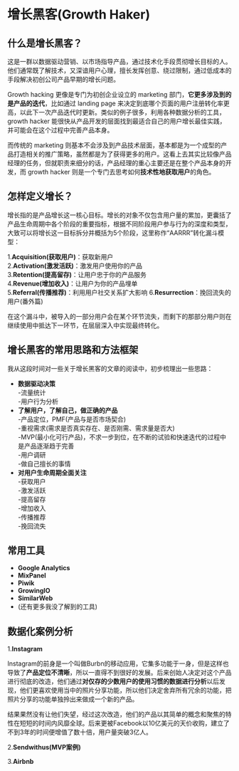 # 增长黑客(Growth Haker)
## 什么是增长黑客？
这是一群以数据驱动营销、以市场指导产品，通过技术化手段贯彻增长目标的人。他们通常既了解技术，又深谙用户心理，擅长发挥创意、绕过限制，通过低成本的手段解决初创公司产品早期的增长问题。

Growth hacking 更像是专门为初创企业设立的 marketing 部门，**它更多涉及到的是产品的迭代**，比如通过 landing page 来决定到底哪个页面的用户注册转化率更高，以此下一次产品迭代时更新。类似的例子很多，利用各种数据分析的工具，growth hacker 能很快从产品开发的层面找到最适合自己的用户增长最佳实践，并可能会在这个过程中完善产品本身。

而传统的 marketing 则基本不会涉及到产品技术层面，基本都是为一个成型的产品打造相关的推广策略，虽然都是为了获得更多的用户。这看上去其实比较像产品经理的任务，但就职责来细分的话，产品经理的重心主要还是在整个产品本身的开发，而 growth hacker 则是一个专门去思考如何**技术性地获取用户**的角色。

## 怎样定义增长？
增长指的是产品增长这一核心目标。增长的对象不仅包含用户量的累加，更囊括了产品生命周期中各个阶段的重要指标，根据不同阶段用户参与行为的深度和类型，大致可以将增长这一目标拆分并概括为5个阶段，这里称作“AARRR”转化漏斗模型：

1.**Acquisition(获取用户)**：获取新用户    
2.**Activation(激发活跃)**：激发用户使用你的产品    
3.**Retention(提高留存)**：让用户忠于你的产品服务    
4.**Revenue(增加收入)**：让用户为你的产品埋单    
5.**Referral(传播推荐)**：利用用户社交关系扩大影响
6.**Resurrection**：挽回流失的用户(番外篇)    

在这个漏斗中，被导入的一部分用户会在某个环节流失，而剩下的那部分用户则在继续使用中抵达下一环节，在层层深入中实现最终转化。

## 增长黑客的常用思路和方法框架
我从这段时间对一些关于增长黑客的文章的阅读中，初步梳理出一些思路：

* **数据驱动决策**   
 -流量统计     
 -用户行为分析  
* **了解用户，了解自己，做正确的产品**    
 -产品定位，PMF(产品与是否市场契合)    
 -重视需求(需求是否真实存在、是否刚需、需求量是否大)    
 -MVP(最小化可行产品)，不求一步到位，在不断的试验和快速迭代的过程中是产品逐渐趋于完善    
 -用户调研   
 -做自己擅长的事情
* **对用户生命周期全面关注**     
 -获取用户    
 -激发活跃    
 -提高留存    
 -增加收入    
 -传播推荐   
 -挽回流失
 
## 常用工具
* **Google Analytics**    
* **MixPanel**    
* **Piwik**     
* **GrowingIO**    
* **SimilarWeb**    
* (还有更多我没了解到的工具)

## 数据化案例分析
1.**Instagram**

Instagram的前身是一个叫做Burbn的移动应用，它集多功能于一身，但是这样也导致了**产品定位不清晰**，所以一直得不到很好的发展。后来创始人决定对这个产品进行彻底的改造，他们通过**对仅存的少数用户的使用习惯的数据进行分析**以后发现，他们更喜欢使用当中的照片分享功能，所以他们决定舍弃所有冗余的功能，把照片分享的功能单独拎出来做成一个新的产品。

结果果然没有让他们失望，经过这次改造，他们的产品以其简单的概念和聚焦的特性在短短的时间内风靡全球。后来更被Facebook以10亿美元的天价收购，建立了不到3年的时间便增值了数十倍，用户量突破3亿人。

2.**Sendwithus(MVP案例)**

3.**Airbnb**
